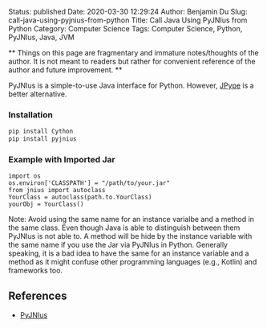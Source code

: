 Status: published
Date: 2020-03-30 12:29:24
Author: Benjamin Du
Slug: call-java-using-pyjnius-from-python
Title: Call Java Using PyJNIus from Python
Category: Computer Science
Tags: Computer Science, Python, PyJNIus, Java, JVM

**
Things on this page are fragmentary and immature notes/thoughts of the author.
It is not meant to readers but rather for convenient reference of the author and future improvement.
**


PyJNIus is a simple-to-use Java interface for Python.
However,
[JPype](https://github.com/jpype-project/jpype)
is a better alternative.

### Installation

```bash
pip install Cython
pip install pyjnius
```

### Example with Imported Jar

```
import os
os.environ['CLASSPATH'] = "/path/to/your.jar"
from jnius import autoclass
YourClass = autoclass(path.to.YourClass)
yourObj = YourClass()
```

Note: Avoid using the same name for an instance varialbe and a method in the same class.
Even though Java is able to distinguish between them 
PyJNIus is not able to. 
A method will be hide by the instance variable with the same name 
if you use the Jar via PyJNIus in Python.
Generally speaking,
it is a bad idea to have the same for an instance variable and a method
as it might confuse other programming languages (e.g., Kotlin) and frameworks too.

## References 

- [PyJNIus](https://github.com/kivy/pyjnius)